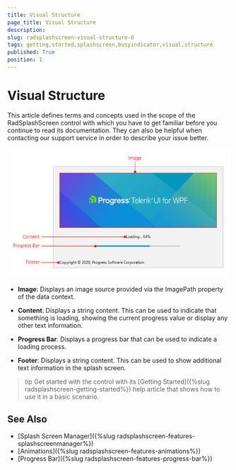 ```yaml
---
title: Visual Structure
page_title: Visual Structure
description: 
slug: radsplashscreen-visual-structure-0
tags: getting,started,splashscreen,busyindicator,visual,structure
published: True
position: 1
---
```


# Visual Structure

This article defines terms and concepts used in the scope of the RadSplashScreen control with which you have to get familiar before you continue to read its documentation. They can also be helpful when contacting our support service in order to describe your issue better.

![](images/radsplashscreen-visual-structure-0.png)

* __Image__: Displays an image source provided via the ImagePath property of the data context. 

* __Content__: Displays a string content. This can be used to indicate that something is loading, showing the current progress value or display any other text information.

* __Progress Bar__: Displays a progress bar that can be used to indicate a loading process. 

* __Footer__: Displays a string content. This can be used to show additional text information in the splash screen.

>tip Get started with the control with its [Getting Started]({%slug radsplashscreen-getting-started%}) help article that shows how to use it in a basic scenario.

## See Also  
* [Splash Screen Manager]({%slug radsplashscreen-features-splashscreenmanager%})
* [Animations]({%slug radsplashscreen-features-animations%})
* [Progress Bar]({%slug radsplashscreen-features-progress-bar%})